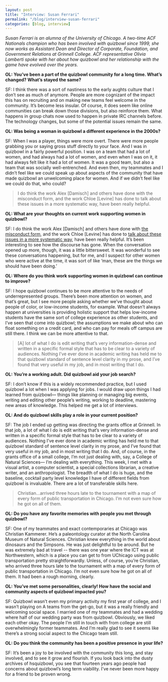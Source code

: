 ```yaml
---
layout: post
title: "Interview: Susan Ferrari"
permalink: "/blog/interview-susan-ferrari"
categories: [blog, interview]
---
```


*Susan Ferrari is an alumna of the University of Chicago. A two-time ACF Nationals champion who has been involved with quizbowl since 1999, she now works as Assistant Dean and Director of Corporate, Foundation, and Government Relations at Grinnell College. ACF representative Olivia Lamberti spoke with her about how quizbowl and her relationship with the game have evolved over the years.*

**OL: You’ve been a part of the quizbowl community for a long time. What’s changed? What’s stayed the same?**

SF: I think there was a sort of nastiness to the early aughts culture that I don’t see as much of anymore. People are more cognizant of the impact this has on recruiting and on making new teams feel welcome in the community. It’s become less insular. Of course, it does seem like online communities can break down those divisions, but also reinforce them. What happens in group chats now used to happen in private IRC channels before. The technology changes, but some of the potential issues remain the same. 

**OL: Was being a woman in quizbowl a different experience in the 2000s?**

SF: When I was a player, things were more overt. There were more people grabbing you or saying gross stuff directly to your face. And I was in quizbowl in a fairly powerful position. I was on a team that had a lot of women, and had always had a lot of women, and even when I was on it, it had always felt like it had a lot of women. It was a good team, but also a team that was socially well-entrenched. And even then, my teammates and I didn’t feel like we could speak up about aspects of the community that have made quizbowl an unwelcoming place for women. And if we didn’t feel like we could do that, who could?

> I do think the work Alex [Damisch] and others have done with the misconduct form, and the work Chloe [Levine] has done to talk about these issues in a more systematic way, have been really helpful.

**OL: What are your thoughts on current work supporting women in quizbowl?**

SF:  I do think the work Alex [Damisch] and others have done with [the misconduct form](https://hsquizbowl.org/forums/viewtopic.php?f=9&t=21308), and the work Chloe [Levine] has done to [talk about these issues in a more systematic way](/blog/files/chloe-levine-paper.pdf), have been really helpful. It’s been interesting to see how the discourse has gone. When the conversation opened up more, though, it was a little bittersweet. It was wonderful to see these conversations happening, but for me, and I suspect for other women who were active at the time, it was sort of like ‘man, these are the things we should have been doing.’ 

**OL: Where do you think work supporting women in quizbowl can continue to improve?**

SF: I hope quizbowl continues to be more attentive to the needs of underrepresented groups. There’s been more attention on women, and that’s great, but I see more people asking whether we’ve thought about people of color, or low-income students, for example. What doesn’t always happen at universities is providing holistic support that helps low-income students have the same sort of college experience as other students, and I’ve seen that come into quizbowl; the assumptions we make about who can float something on a credit card, and who can pay for meals off campus are still there. I think we can be more attentive to that.

> [A] lot of what I do is edit writing that’s very information-dense and written in a specific formal style that has to be clear to a variety of audiences. Nothing I’ve ever done in academic writing has held me to that quizbowl standard of sentence level clarity in my prose, and I’ve found that very useful in my job, and in most writing that I do.

**OL: You’re a working adult. Did quizbowl aid your job search?**

SF: I don’t know if this is a widely recommended practice, but I used quizbowl a lot when I was applying for jobs. I would draw upon things I had learned from quizbowl— things like planning or managing big events, writing and editing other people’s writing, working to deadline, mastering new areas of knowledge. This helped me get a lot of interviews. 

**OL: And do quizbowl skills play a role in your current position?**

SF: The job I ended up getting was directing the grants office at Grinnell. In that job, a lot of what I do is edit writing that’s very information-dense and written in a specific formal style that has to be clear to a variety of audiences. Nothing I’ve ever done in academic writing has held me to that quizbowl standard of sentence level clarity in my prose, and I’ve found that very useful in my job, and in most writing that I do. And, of course, in the grants office of a small college, I’m not just dealing with, say, a College of Natural Sciences— I’m dealing with everything. This week, I met with a visual artist, a computer scientist, a special collections librarian, a creative writer, and an anthropologist. The breadth of what I do is huge, and the baseline, cocktail party level knowledge I have of different fields from quizbowl is invaluable. There are a lot of transferable skills here. 

> Christian...arrived three hours late to the tournament with a map of every form of public transportation in Chicago. I’m not even sure how he got on all of them.

**OL: Do you have any favorite memories with people you met through quizbowl?**

SF: One of my teammates and exact contemporaries at Chicago was Christian Kammerer. He’s a paleontology curator at the North Carolina Museum of Natural Sciences. Christian knew everything in the world about dinosaurs and the Simpsons. He was just delightful to be around. But he was extremely bad at travel -- there was one year where the ICT was at Northwestern, which is a place you can get to from UChicago using public transportation pretty straightforwardly. Unless, of course, you’re Christian, who arrived three hours late to the tournament with a map of every form of public transportation in Chicago. I’m not even sure how he got on all of them. It had been a rough morning, clearly.

**OL: You’ve met some personalities, clearly! How have the social and community aspects of quizbowl impacted you?**

SF: Quizbowl wasn’t even my primary activity my first year of college, and I wasn’t playing on A teams from the get-go, but it was a really friendly and welcoming social space. I married one of my teammates and had a wedding where half of our wedding party was from quizbowl. Obviously, we liked each other okay. The people I’m still in touch with from college are still overwhelmingly former teammates. And I’m really glad to see it seems like there’s a strong social aspect to the Chicago team still.

**OL: Do you think the community has been a positive presence in your life?**

SF: It’s been a joy to be involved with the community this long, and stay involved, and to see it grow and flourish. If you look back into the dusty archives of hsquizbowl, you see that fourteen years ago people had concerns about quizbowl’s long term viability. I’ve never been more happy for a friend to be proven wrong.
